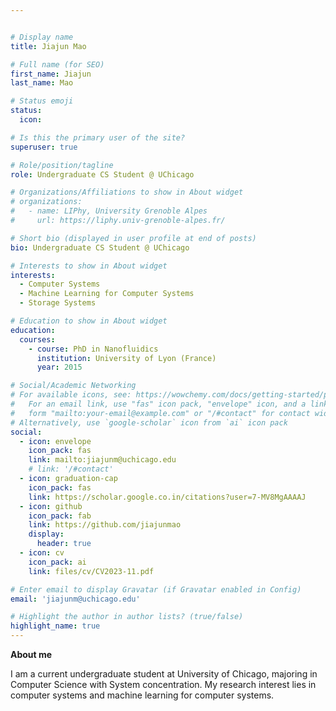 ```yaml
---


# Display name
title: Jiajun Mao

# Full name (for SEO)
first_name: Jiajun
last_name: Mao

# Status emoji
status:
  icon:

# Is this the primary user of the site?
superuser: true

# Role/position/tagline
role: Undergraduate CS Student @ UChicago

# Organizations/Affiliations to show in About widget
# organizations:
#   - name: LIPhy, University Grenoble Alpes
#     url: https://liphy.univ-grenoble-alpes.fr/

# Short bio (displayed in user profile at end of posts)
bio: Undergraduate CS Student @ UChicago

# Interests to show in About widget
interests:
  - Computer Systems
  - Machine Learning for Computer Systems
  - Storage Systems

# Education to show in About widget
education:
  courses:
    - course: PhD in Nanofluidics
      institution: University of Lyon (France)
      year: 2015

# Social/Academic Networking
# For available icons, see: https://wowchemy.com/docs/getting-started/page-builder/#icons
#   For an email link, use "fas" icon pack, "envelope" icon, and a link in the
#   form "mailto:your-email@example.com" or "/#contact" for contact widget.
# Alternatively, use `google-scholar` icon from `ai` icon pack
social:
  - icon: envelope
    icon_pack: fas
    link: mailto:jiajunm@uchicago.edu
    # link: '/#contact'
  - icon: graduation-cap
    icon_pack: fas
    link: https://scholar.google.co.in/citations?user=7-MV8MgAAAAJ
  - icon: github
    icon_pack: fab
    link: https://github.com/jiajunmao
    display:
      header: true
  - icon: cv
    icon_pack: ai
    link: files/cv/CV2023-11.pdf

# Enter email to display Gravatar (if Gravatar enabled in Config)
email: 'jiajunm@uchicago.edu'

# Highlight the author in author lists? (true/false)
highlight_name: true
---
```


**About me**

I am a current undergraduate student at University of Chicago, majoring in Computer Science with System concentration. My research interest lies in computer systems and machine learning for computer systems.
